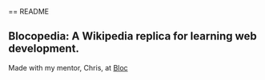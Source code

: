 == README

## Blocopedia: A Wikipedia replica for learning web development.

Made with my mentor, Chris, at [Bloc](http://bloc.io)
